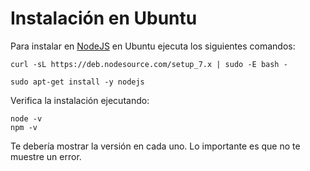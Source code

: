 # Instalación en Ubuntu

Para instalar en [NodeJS](https://nodejs.org/) en Ubuntu ejecuta los siguientes comandos:

```
curl -sL https://deb.nodesource.com/setup_7.x | sudo -E bash -
```

```
sudo apt-get install -y nodejs
```

Verifica la instalación ejecutando:

```
node -v
npm -v
```

Te debería mostrar la versión en cada uno. Lo importante es que no te muestre un error.
